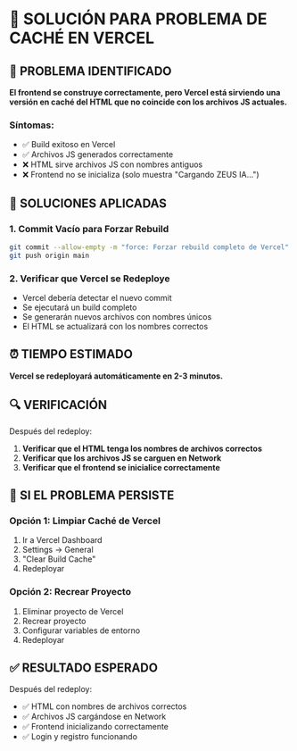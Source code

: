 # 🚀 SOLUCIÓN PARA PROBLEMA DE CACHÉ EN VERCEL

## 🎯 PROBLEMA IDENTIFICADO

**El frontend se construye correctamente, pero Vercel está sirviendo una versión en caché del HTML que no coincide con los archivos JS actuales.**

### Síntomas:
- ✅ Build exitoso en Vercel
- ✅ Archivos JS generados correctamente
- ❌ HTML sirve archivos JS con nombres antiguos
- ❌ Frontend no se inicializa (solo muestra "Cargando ZEUS IA...")

## 🔧 SOLUCIONES APLICADAS

### 1. **Commit Vacío para Forzar Rebuild**
```bash
git commit --allow-empty -m "force: Forzar rebuild completo de Vercel"
git push origin main
```

### 2. **Verificar que Vercel se Redeploye**
- Vercel debería detectar el nuevo commit
- Se ejecutará un build completo
- Se generarán nuevos archivos con nombres únicos
- El HTML se actualizará con los nombres correctos

## ⏰ TIEMPO ESTIMADO

**Vercel se redeployará automáticamente en 2-3 minutos.**

## 🔍 VERIFICACIÓN

Después del redeploy:
1. **Verificar que el HTML tenga los nombres de archivos correctos**
2. **Verificar que los archivos JS se carguen en Network**
3. **Verificar que el frontend se inicialice correctamente**

## 🚨 SI EL PROBLEMA PERSISTE

### Opción 1: Limpiar Caché de Vercel
1. Ir a Vercel Dashboard
2. Settings → General
3. "Clear Build Cache"
4. Redeployar

### Opción 2: Recrear Proyecto
1. Eliminar proyecto de Vercel
2. Recrear proyecto
3. Configurar variables de entorno
4. Redeployar

## ✅ RESULTADO ESPERADO

Después del redeploy:
- ✅ HTML con nombres de archivos correctos
- ✅ Archivos JS cargándose en Network
- ✅ Frontend inicializando correctamente
- ✅ Login y registro funcionando
